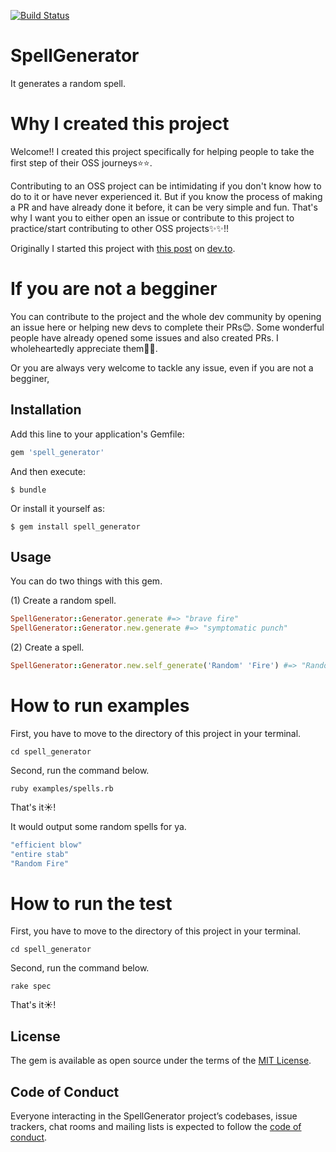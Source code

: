 [![Build Status](https://travis-ci.org/K-Sato1995/spell_generator.svg?branch=master)](https://travis-ci.org/K-Sato1995/spell_generator)

# SpellGenerator

It generates a random spell.

# Why I created this project

Welcome!! I created this project specifically for helping people to take the first step of their OSS journeys⭐️⭐️.

Contributing to an OSS project can be intimidating if you don't know how to do to it or have never experienced it. But if you know the process of making a PR and have already done it before, it can be very simple and fun.
That's why I want you to either open an issue or contribute to this project to practice/start contributing to other OSS projects✨✨!!

Originally I started this project with [this post](https://dev.to/ksato1995/anybody-who-wants-to-start-practice-contributing-to-oss-projects-59np) on [dev.to](https://dev.to/).

# If you are not a begginer

You can contribute to the project and the whole dev community by opening an issue here or helping new devs to complete their PRs😊. Some wonderful people have already opened some issues and also created PRs.
I wholeheartedly appreciate them🙏🙏.

Or you are always very welcome to tackle any issue, even if you are not a begginer,

## Installation

Add this line to your application's Gemfile:

```ruby
gem 'spell_generator'
```

And then execute:

    $ bundle

Or install it yourself as:

    $ gem install spell_generator

## Usage

You can do two things with this gem.

(1) Create a random spell.

```ruby
SpellGenerator::Generator.generate #=> "brave fire"
SpellGenerator::Generator.new.generate #=> "symptomatic punch"
```

(2) Create a spell.

```ruby
SpellGenerator::Generator.new.self_generate('Random' 'Fire') #=> "Random Fire"
```

# How to run examples

First, you have to move to the directory of this project in your terminal.

```
cd spell_generator
```

Second, run the command below.

```
ruby examples/spells.rb
```

That's it☀️!

It would output some random spells for ya.

```ruby
"efficient blow"
"entire stab"
"Random Fire"
```

# How to run the test

First, you have to move to the directory of this project in your terminal.

```
cd spell_generator
```

Second, run the command below.

```
rake spec
```

That's it☀️!

## License

The gem is available as open source under the terms of the [MIT License](https://opensource.org/licenses/MIT).

## Code of Conduct

Everyone interacting in the SpellGenerator project’s codebases, issue trackers, chat rooms and mailing lists is expected to follow the [code of conduct](https://github.com/[USERNAME]/spell_generator/blob/master/CODE_OF_CONDUCT.md).
